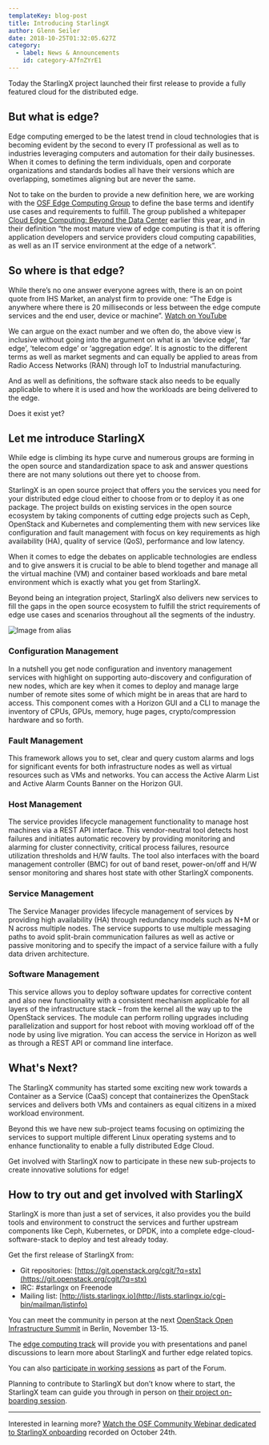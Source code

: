 ```yaml
---
templateKey: blog-post
title: Introducing StarlingX
author: Glenn Seiler
date: 2018-10-25T01:32:05.627Z
category: 
  - label: News & Announcements
    id: category-A7fnZYrE1
---
```


Today the StarlingX project launched their first release to provide a fully featured cloud for the distributed edge.<!-- more -->

## But what is edge?

Edge computing emerged to be the latest trend in cloud technologies that is becoming evident by the second to every IT professional as well as to industries leveraging computers and automation for their daily businesses. When it comes to defining the term individuals, open and corporate organizations and standards bodies all have their versions which are overlapping, sometimes aligning but are never the same.

Not to take on the burden to provide a new definition here, we are working with the [OSF Edge Computing Group](https://wiki.openstack.org/wiki/Edge_Computing_Group) to define the base terms and identify use cases and requirements to fulfill. The group published a whitepaper [Cloud Edge Computing: Beyond the Data Center](https://www.openstack.org/edge-computing/cloud-edge-computing-beyond-the-data-center?lang=en_US) earlier this year, and in their definition “the most mature view of edge computing is that it is offering application developers and service providers cloud computing capabilities, as well as an IT service environment at the edge of a network”.

## So where is that edge?

While there’s no one answer everyone agrees with, there is an on point quote from IHS Market, an analyst firm to provide one: “The Edge is anywhere where there is 20 milliseconds or less between the edge compute services and the end user, device or machine”. [Watch on YouTube](https://www.youtube.com/watch?v=Ckx-lmjZ72U)

We can argue on the exact number and we often do, the above view is inclusive without going into the argument on what is an ‘device edge’, ‘far edge’, ‘telecom edge’ or ‘aggregation edge’. It is agnostic to the different terms as well as market segments and can equally be applied to areas from Radio Access Networks (RAN) through IoT to Industrial manufacturing.

And as well as definitions, the software stack also needs to be equally applicable to where it is used and how the workloads are being delivered to the edge.

Does it exist yet?

## Let me introduce StarlingX

While edge is climbing its hype curve and numerous groups are forming in the open source and standardization space to ask and answer questions there are not many solutions out there yet to choose from.

StarlingX is an open source project that offers you the services you need for your distributed edge cloud either to choose from or to deploy it as one package. The project builds on existing services in the open source ecosystem by taking components of cutting edge projects such as Ceph, OpenStack and Kubernetes and complementing them with new services like configuration and fault management with focus on key requirements as high availability (HA), quality of service (QoS), performance and low latency.

When it comes to edge the debates on applicable technologies are endless and to give answers it is crucial to be able to blend together and manage all the virtual machine (VM) and container based workloads and bare metal environment which is exactly what you get from StarlingX.

Beyond being an integration project, StarlingX also delivers new services to fill the gaps in the open source ecosystem to fulfill the strict requirements of edge use cases and scenarios throughout all the segments of the industry.

![Image from alias](/img/StarlingX_Diagram_SimplifiedArchitecture.jpg "StarlingX architecture")

### Configuration Management

In a nutshell you get node configuration and inventory management services with highlight on supporting auto-discovery and configuration of new nodes, which are key when it comes to deploy and manage large number of remote sites some of which might be in areas that are hard to access. This component comes with a Horizon GUI and a CLI to manage the inventory of CPUs, GPUs, memory, huge pages, crypto/compression hardware and so forth.

### Fault Management

This framework allows you to set, clear and query custom alarms and logs for significant events for both infrastructure nodes as well as virtual resources such as VMs and networks. You can access the Active Alarm List and Active Alarm Counts Banner on the Horizon GUI.

### Host Management

The service provides lifecycle management functionality to manage host machines via a REST API interface. This vendor-neutral tool detects host failures and initiates automatic recovery by providing monitoring and alarming for cluster connectivity, critical process failures, resource utilization thresholds and H/W faults. The tool also interfaces with the board management controller (BMC) for out of band reset, power-on/off and H/W sensor monitoring and shares host state with other StarlingX components.

### Service Management

The Service Manager provides lifecycle management of services by providing high availability (HA) through redundancy models such as N+M or N across multiple nodes. The service supports to use multiple messaging paths to avoid split-brain communication failures as well as active or passive monitoring and to specify the impact of a service failure with a fully data driven architecture.

### Software Management

This service allows you to deploy software updates for corrective content and also new functionality with a consistent mechanism applicable for all layers of the infrastructure stack – from the kernel all the way up to the OpenStack services. The module can perform rolling upgrades including parallelization and support for host reboot with moving workload off of the node by using live migration. You can access the service in Horizon as well as through a REST API or command line interface.

## What's Next?

The StarlingX community has started some exciting new work towards a Container as a Service (CaaS) concept that containerizes the OpenStack services and delivers both VMs and containers as equal citizens in a mixed workload environment.

Beyond this we have new sub-project teams focusing on optimizing the services to support multiple different Linux operating systems and to enhance functionality to enable a fully distributed Edge Cloud.

Get involved with StarlingX now to participate in these new sub-projects to create innovative solutions for edge!

## How to try out and get involved with StarlingX

StarlingX is more than just a set of services, it also provides you the build tools and environment to construct the services and further upstream components like Ceph, Kubernetes, or DPDK, into a complete edge-cloud-software-stack to deploy and test already today.

Get the first release of StarlingX from:

- Git repositories: [https://git.openstack.org/cgit/?q=stx](https://git.openstack.org/cgit/?q=stx)
- IRC: #starlingx on Freenode
- Mailing list: [http://lists.starlingx.io](http://lists.starlingx.io/cgi-bin/mailman/listinfo)

You can meet the community in person at the next [OpenStack Open Infrastructure Summit](https://www.openstack.org/summit/berlin-2018/) in Berlin, November 13-15.

The [edge computing track](https://www.openstack.org/summit/berlin-2018/summit-schedule/#day=2018-11-13&tracks=248) will provide you with presentations and panel discussions to learn more about StarlingX and further edge related topics.

You can also [participate in working sessions](https://www.openstack.org/summit/berlin-2018/summit-schedule/#day=2018-11-13&recorded=false&track_groups=86) as part of the Forum.

Planning to contribute to StarlingX but don’t know where to start, the StarlingX team can guide you through in person on [their project on-boarding session](https://www.openstack.org/summit/berlin-2018/summit-schedule/events/22851/starlingx-project-onboarding).

---

Interested in learning more? [Watch the OSF Community Webinar dedicated to StarlingX onboarding](https://www.youtube.com/watch?v=G9uwGnKD6tM&t) recorded on October 24th.
